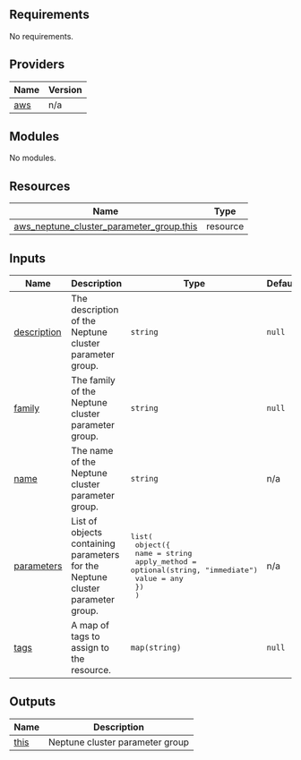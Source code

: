 <!-- BEGIN_TF_DOCS -->
## Requirements

No requirements.

## Providers

| Name | Version |
|------|---------|
| <a name="provider_aws"></a> [aws](#provider\_aws) | n/a |

## Modules

No modules.

## Resources

| Name | Type |
|------|------|
| [aws_neptune_cluster_parameter_group.this](https://registry.terraform.io/providers/hashicorp/aws/latest/docs/resources/neptune_cluster_parameter_group) | resource |

## Inputs

| Name | Description | Type | Default | Required |
|------|-------------|------|---------|:--------:|
| <a name="input_description"></a> [description](#input\_description) | The description of the Neptune cluster parameter group. | `string` | `null` | no |
| <a name="input_family"></a> [family](#input\_family) | The family of the Neptune cluster parameter group. | `string` | `null` | no |
| <a name="input_name"></a> [name](#input\_name) | The name of the Neptune cluster parameter group. | `string` | n/a | yes |
| <a name="input_parameters"></a> [parameters](#input\_parameters) | List of objects containing parameters for the Neptune cluster parameter group. | <pre>list(<br>    object({<br>      name         = string<br>      apply_method = optional(string, "immediate")<br>      value        = any<br>    })<br>  )</pre> | n/a | yes |
| <a name="input_tags"></a> [tags](#input\_tags) | A map of tags to assign to the resource. | `map(string)` | `null` | no |

## Outputs

| Name | Description |
|------|-------------|
| <a name="output_this"></a> [this](#output\_this) | Neptune cluster parameter group |
<!-- END_TF_DOCS -->